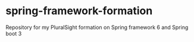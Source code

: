 # spring-framework-formation
Repository for my PluralSight formation on Spring framework 6 and Spring boot 3 
